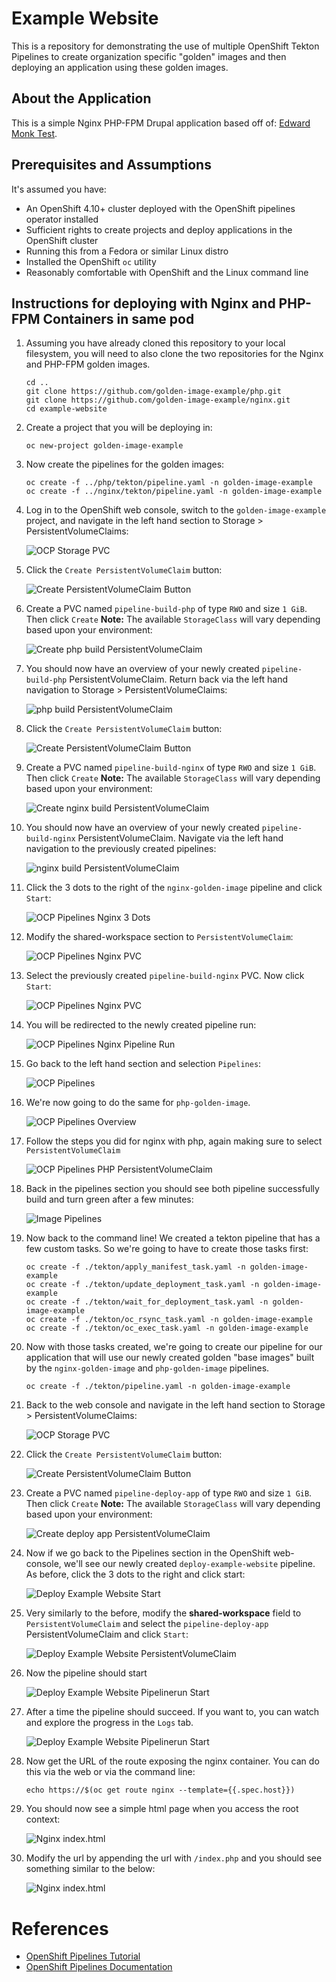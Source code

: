 # Example Website

This is a repository for demonstrating the use of multiple OpenShift Tekton Pipelines to create organization specific "golden" images and then deploying an application using these golden images.

## About the Application

This is a simple Nginx PHP-FPM Drupal application based off of: [Edward Monk Test](https://github.com/edwardmonk/test).

## Prerequisites and Assumptions

It's assumed you have:
* An OpenShift 4.10+ cluster deployed with the OpenShift pipelines operator installed
* Sufficient rights to create projects and deploy applications in the OpenShift cluster
* Running this from a Fedora or similar Linux distro
* Installed the OpenShift `oc` utility
* Reasonably comfortable with OpenShift and the Linux command line

## Instructions for deploying with Nginx and PHP-FPM Containers in same pod

1.  Assuming you have already cloned this repository to your local filesystem, you will need to also clone the two repositories for the Nginx and PHP-FPM golden images.

    ```console
    cd ..
    git clone https://github.com/golden-image-example/php.git
    git clone https://github.com/golden-image-example/nginx.git
    cd example-website
    ```

4.  Create a project that you will be deploying in:

    ```console
    oc new-project golden-image-example
    ```

3.  Now create the pipelines for the golden images:

    ```console
    oc create -f ../php/tekton/pipeline.yaml -n golden-image-example
    oc create -f ../nginx/tekton/pipeline.yaml -n golden-image-example
    ```

4.  Log in to the OpenShift web console, switch to the `golden-image-example` project, and navigate in the left hand section to Storage > PersistentVolumeClaims:

    ![OCP Storage PVC](./readme-images/storage_pvc.png)

5.  Click the `Create PersistentVolumeClaim` button:

    ![Create PersistentVolumeClaim Button](./readme-images/pvc_button.png)

6.  Create a PVC named `pipeline-build-php` of type `RWO` and size `1 GiB`. Then click `Create` **Note:** The available `StorageClass` will vary depending based upon your environment:

    ![Create php build PersistentVolumeClaim](./readme-images/php_build_pvc.png)

7.  You should now have an overview of your newly created `pipeline-build-php` PersistentVolumeClaim. Return back via the left hand navigation to Storage > PersistentVolumeClaims:

    ![php build PersistentVolumeClaim](./readme-images/php_build_pvc_overview.png)

8.  Click the `Create PersistentVolumeClaim` button:

    ![Create PersistentVolumeClaim Button](./readme-images/pvc_button.png)

9.  Create a PVC named `pipeline-build-nginx` of type `RWO` and size `1 GiB`. Then click `Create` **Note:** The available `StorageClass` will vary depending based upon your environment:

    ![Create nginx build PersistentVolumeClaim](./readme-images/nginx_build_pvc.png)

10. You should now have an overview of your newly created `pipeline-build-nginx` PersistentVolumeClaim. Navigate via the left hand navigation to the previously created pipelines:

    ![nginx build PersistentVolumeClaim](./readme-images/nginx_build_pvc_overview.png)

11. Click the 3 dots to the right of the `nginx-golden-image` pipeline and click `Start`:

    ![OCP Pipelines Nginx 3 Dots](./readme-images/nginx_pipeline_dots.png)

12. Modify the shared-workspace section to `PersistentVolumeClaim`:

    ![OCP Pipelines Nginx PVC](./readme-images/nginx_pipeline_pvc1.png)

13. Select the previously created `pipeline-build-nginx` PVC. Now click `Start`:

    ![OCP Pipelines Nginx PVC](./readme-images/nginx_pipeline_pvc2.png)

14. You will be redirected to the newly created pipeline run:

    ![OCP Pipelines Nginx Pipeline Run](./readme-images/nginx_pipeline_run.png)

15. Go back to the left hand section and selection `Pipelines`:

    ![OCP Pipelines](./readme-images/pipelines.png)

16. We're now going to do the same for `php-golden-image`.

    ![OCP Pipelines Overview](./readme-images/php_pipeline_overview.png)

17. Follow the steps you did for nginx with php, again making sure to select `PersistentVolumeClaim`

    ![OCP Pipelines PHP PersistentVolumeClaim](./readme-images/php_pipeline_start.png)

18. Back in the pipelines section you should see both pipeline successfully build and turn green after a few minutes:

    ![Image Pipelines](./readme-images/image_pipelines.png)

19. Now back to the command line! We created a tekton pipeline that has a few custom tasks. So we're going to have to create those tasks first:

    ```console
    oc create -f ./tekton/apply_manifest_task.yaml -n golden-image-example
    oc create -f ./tekton/update_deployment_task.yaml -n golden-image-example
    oc create -f ./tekton/wait_for_deployment_task.yaml -n golden-image-example
    oc create -f ./tekton/oc_rsync_task.yaml -n golden-image-example
    oc create -f ./tekton/oc_exec_task.yaml -n golden-image-example
    ```

20. Now with those tasks created, we're going to create our pipeline for our application that will use our newly created golden "base images" built by the `nginx-golden-image` and `php-golden-image` pipelines.

    ```console
    oc create -f ./tekton/pipeline.yaml -n golden-image-example
    ```

21. Back to the web console and navigate in the left hand section to Storage > PersistentVolumeClaims:

    ![OCP Storage PVC](./readme-images/storage_pvc2.png)

22. Click the `Create PersistentVolumeClaim` button:

    ![Create PersistentVolumeClaim Button](./readme-images/pvc_button.png)

23. Create a PVC named `pipeline-deploy-app` of type `RWO` and size `1 GiB`. Then click `Create` **Note:** The available `StorageClass` will vary depending based upon your environment:

    ![Create deploy app PersistentVolumeClaim](./readme-images/deploy_app_pvc.png)

22. Now if we go back to the Pipelines section in the OpenShift web-console, we'll see our newly created `deploy-example-website` pipeline. As before, click the 3 dots to the right and click start:

    ![Deploy Example Website Start](./readme-images/deploy_example_pipeline_start.png)

16. Very similarly to the before, modify the **shared-workspace** field to `PersistentVolumeClaim` and select the `pipeline-deploy-app` PersistentVolumeClaim and click `Start`:

    ![Deploy Example Website PersistentVolumeClaim](./readme-images/deploy_example_pipeline_pvc.png)

17. Now the pipeline should start

    ![Deploy Example Website Pipelinerun Start](./readme-images/deploy_example_pipelinerun_start.png)

18. After a time the pipeline should succeed. If you want to, you can watch and explore the progress in the `Logs` tab.

    ![Deploy Example Website Pipelinerun Start](./readme-images/deploy_example_piplinerun_finish.png)

19. Now get the URL of the route exposing the nginx container. You can do this via the web or via the command line:

    ```console
    echo https://$(oc get route nginx --template={{.spec.host}})
    ```

20. You should now see a simple html page when you access the root context:

    ![Nginx index.html](./readme-images/index.html.png)

21. Modify the url by appending the url with `/index.php` and you should see something similar to the below:

    ![Nginx index.html](./readme-images/index.php.png)

# References

* [OpenShift Pipelines Tutorial](https://github.com/openshift/pipelines-tutorial)
* [OpenShift Pipelines Documentation](https://docs.openshift.com/pipelines/1.15/about/about-pipelines.html)